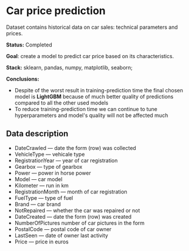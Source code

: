 # Car price prediction
Dataset contains historical data on car sales: technical parameters and prices.

**Status:** Completed

**Goal**: create a model to predict car price based on its characteristics.

**Stack:** sklearn, pandas, numpy, matplotlib, seaborn;

**Conclusions:**

- Despite of the worst result in training-prediction time the final chosen model is **LightGBM** because of much better quality of predictions compared to all the other used models
- To reduce training-prediction time we can continue to tune hyperparameters and model's quality will not be affected much

## Data description

  - DateCrawled — date the form (row) was collected
  - VehicleType — vehicale type
  - RegistrationYear — year of car registration
  - Gearbox — type of gearbox
  - Power — power in horse power
  - Model — car model
  - Kilometer — run in km
  - RegistrationMonth — month of car registration
  - FuelType — type of fuel
  - Brand — car brand
  - NotRepaired — whether the car was repaired or not
  - DateCreated — date the form (row) was created
  - NumberOfPictures number of car pictures in the form
  - PostalCode — postal code of car owner 
  - LastSeen — date of owner last activity
  - Price — price in euros
